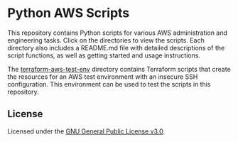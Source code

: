 # Python AWS Scripts
This repository contains Python scripts for various AWS administration and engineering tasks. Click on the directories to view the scripts. Each directory also includes a README.md file with detailed descriptions of the script functions, as well as getting started and usage instructions.

The [terraform-aws-test-env](./terraform-aws-test-env) directory contains Terraform scripts that create the resources for an AWS test environment with an insecure SSH configuration. This environment can be used to test the scripts in this repository.

## License
Licensed under the [GNU General Public License v3.0](./LICENSE).
